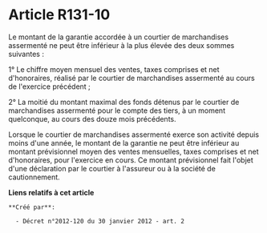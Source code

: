 # Article R131-10

Le montant de la garantie accordée à un courtier de marchandises assermenté ne peut être inférieur à la plus élevée des deux
sommes suivantes : 

1° Le chiffre moyen mensuel des ventes, taxes comprises et net d'honoraires, réalisé par le courtier de marchandises
assermenté au cours de l'exercice précédent ; 

2° La moitié du montant maximal des fonds détenus par le courtier de marchandises assermenté pour le compte des tiers, à un
moment quelconque, au cours des douze mois précédents. 

Lorsque le courtier de marchandises assermenté exerce son activité depuis moins d'une année, le montant de la garantie ne
peut être inférieur au montant prévisionnel moyen des ventes mensuelles, taxes comprises et net d'honoraires, pour l'exercice
en cours. Ce montant prévisionnel fait l'objet d'une déclaration par le courtier à l'assureur ou à la société de
cautionnement.

**Liens relatifs à cet article**

	**Créé par**:

	  - Décret n°2012-120 du 30 janvier 2012 - art. 2
